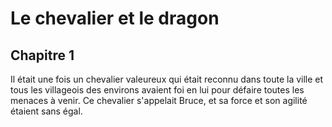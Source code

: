 # Le chevalier et le dragon

## Chapitre 1

Il était une fois un chevalier valeureux qui était reconnu dans toute la ville et tous
les villageois des environs avaient foi en lui pour défaire toutes les menaces à venir.
Ce chevalier s'appelait Bruce, et sa force et son agilité étaient sans égal. 

